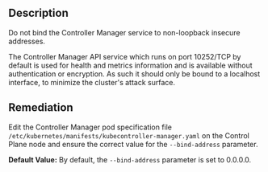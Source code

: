 ## Description

Do not bind the Controller Manager service to non-loopback insecure addresses.

The Controller Manager API service which runs on port 10252/TCP by default is used for health and metrics information and is available without authentication or encryption. As such it should only be bound to a localhost interface, to minimize the cluster's attack surface.

## Remediation

Edit the Controller Manager pod specification file `/etc/kubernetes/manifests/kubecontroller-manager.yaml` on the Control Plane node and ensure the correct value for the `--bind-address` parameter.

**Default Value:** By default, the `--bind-address` parameter is set to 0.0.0.0.